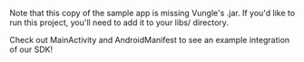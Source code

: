 Note that this copy of the sample app is missing Vungle's .jar. If you'd like to run this project, you'll need to add it to your libs/ directory.

Check out MainActivity and AndroidManifest to see an example integration of our SDK!
